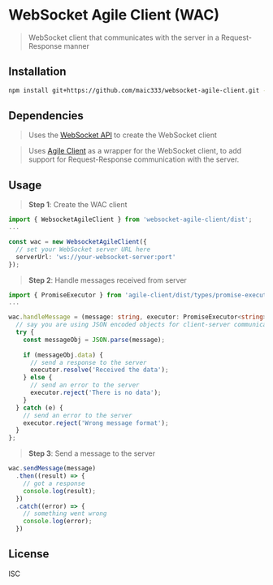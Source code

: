 # WebSocket Agile Client (WAC)

> WebSocket client that communicates with the server in a Request-Response manner


## Installation

```sh
npm install git+https://github.com/maic333/websocket-agile-client.git --save
```

## Dependencies

> Uses the [WebSocket API](https://developer.mozilla.org/en-US/docs/Web/API/WebSockets_API) to create the WebSocket client

> Uses [Agile Client](https://github.com/maic333/agile-client) as a wrapper for the WebSocket client, to add support for Request-Response communication with the server.

## Usage

> **Step 1**: Create the WAC client

```typescript
import { WebsocketAgileClient } from 'websocket-agile-client/dist';
...

const wac = new WebsocketAgileClient({
  // set your WebSocket server URL here
  serverUrl: 'ws://your-websocket-server:port'
});
```

> **Step 2**: Handle messages received from server

```typescript
import { PromiseExecutor } from 'agile-client/dist/types/promise-executor';
...

wac.handleMessage = (message: string, executor: PromiseExecutor<string>) => {
  // say you are using JSON encoded objects for client-server communication
  try {
    const messageObj = JSON.parse(message);
    
    if (messageObj.data) {
      // send a response to the server
      executor.resolve('Received the data');
    } else {
      // send an error to the server
      executor.reject('There is no data');
    }
  } catch (e) {
    // send an error to the server
    executor.reject('Wrong message format');
  }
};
```

> **Step 3**: Send a message to the server

```typescript
wac.sendMessage(message)
  .then((result) => {
    // got a response
    console.log(result);
  })
  .catch((error) => {
    // something went wrong
    console.log(error);
  })
```

## License

ISC
